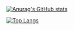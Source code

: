 
[![Anurag's GitHub stats](https://github-readme-stats.vercel.app/api?username=Igor-da-SilvaRodrigues)](https://github.com/anuraghazra/github-readme-stats)

[![Top Langs](https://github-readme-stats.vercel.app/api/top-langs/?username=Igor-da-SilvaRodrigues&layout=compact)](https://github.com/anuraghazra/github-readme-stats)

